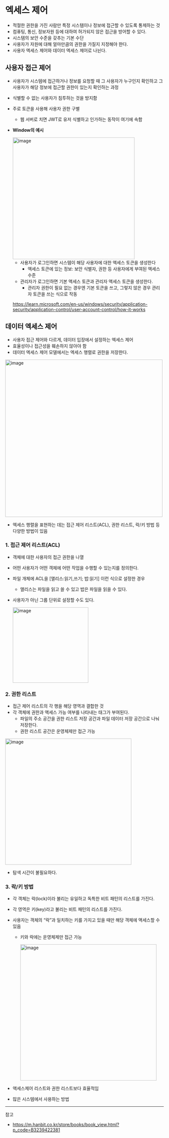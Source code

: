 # 엑세스 제어

- 적절한 권한을 가진 사람만 특정 시스템이나 정보에 접근할 수 있도록 통제하는 것
- 컴퓨팅, 통신, 정보자원 등에 대하여 허가되지 않은 접근을 방어할 수 있다.
- 시스템의 보안 수준을 갖추는 기본 수단
- 사용자가 자원에 대해 얼마만큼의 권한을 가질지 지정해야 한다.
- 사용자 엑세스 제어와 데이터 엑세스 제어로 나뉜다.

## **사용자 접근 제어**

- 사용자가 시스템에 접근하거나 정보를 요청할 때 그 사용자가 누구인지 확인하고
그 사용자가 해당 정보에 접근할 권한이 있는지 확인하는 과정
- 식별할 수 없는 사용자가 침투하는 것을 방지함
- 주로 토큰을 사용해 사용자 권한 구별
    - 웹 서버로 치면 JWT로 유저 식별하고 인가하는 동작이 여기에 속함
- **Window의 예시**
    
    <img width="387" alt="image" src="https://github.com/rlaisqls/TIL/assets/81006587/2da4b3b2-80f0-4689-afbe-01adf1a0d823">

    
    - 사용자가 로그인하면 시스템이 해당 사용자에 대한 액세스 토큰을 생성한다
        - 액세스 토큰에 있는 정보: 보안 식별자, 권한 등 사용자에게 부여된 액세스 수준
    - 관리자가 로그인하면 기본 액세스 토큰과 관리자 액세스 토큰을 생성한다.
        - 관리자 권한이 필요 없는 경우엔 기본 토큰을 쓰고, 그렇지 않은 경우 관리자 토큰을 쓰는 식으로 작동
    
    https://learn.microsoft.com/en-us/windows/security/application-security/application-control/user-account-control/how-it-works
    

## 데이터 엑세스 제어

- 사용자 접근 제어와 다르게, 데이터 입장에서 설정하는 엑세스 제어
- 효율성이나 접근성을 훼손하지 않아야 함
- 데이터 엑세스 제어 모델에서는 엑세스 행렬로 권한을 저장한다.

<img width="500" alt="image" src="https://github.com/rlaisqls/TIL/assets/81006587/33ac198c-0da7-45c7-8713-19d5a4a08285">


- 엑세스 행렬을 표현하는 데는 접근 제어 리스트(ACL), 권한 리스트, 락/키 방법 등 다양한 방법이 있음

### 1. 접근 제어 리스트(ACL)

- 객체에 대한 사용자의 접근 권한을 나열
- 어떤 사용자가 어떤 객체에 어떤 작업을 수행할 수 있는지를 정의한다.
- 파일 개체에 ACL을 [앨리스:읽기,쓰기; 밥:읽기] 이런 식으로 설정한 경우
    - 앨리스는 파일을 읽고 쓸 수 있고 밥은 파일을 읽을 수 있다.
- 사용자가 아닌 그룹 단위로 설정할 수도 있다.

  <img width="240" alt="image" src="https://github.com/rlaisqls/TIL/assets/81006587/e144d4a9-ee16-4df8-a5f6-8cd1f4817368">


### 2. 권한 리스트

- 접근 제어 리스트의 각 행을 해당 영역과 결합한 것
- 각 객체에 권한과 액세스 가능 여부를 나타내는 태그가 부여된다.
    - 파일의 주소 공간을 권한 리스트 저장 공간과 파일 데이터 저장 공간으로 나눠 저장한다.
    - 권한 리스트 공간은 운영체제만 접근 가능

<img width="401" alt="image" src="https://github.com/rlaisqls/TIL/assets/81006587/958687fd-a587-4a91-857f-301255f2cac4">

- 탐색 시간이 불필요하다.

### 3. 락/키 방법

- 각 객체는 락(lock)이라 불리는 유일하고 독특한 비트 패턴의 리스트를 가진다.
- 각 영역은 키(key)라고 불리는 비트 패턴의 리스트를 가진다.
- 사용자는 객체의 “락”과 일치하는 키를 가지고 있을 때만 해당 객체에 액세스할 수 있음
    - 키와 락에는 운영체제만 접근 가능
        
        <img width="433" alt="image" src="https://github.com/rlaisqls/TIL/assets/81006587/4227f0dd-687f-4b08-882f-ba1820f117ee">

- 액세스제어 리스트와 권한 리스트보다 효율적임
- 많은 시스템에서 사용하는 방법

---
참고
- https://m.hanbit.co.kr/store/books/book_view.html?p_code=B3239422381